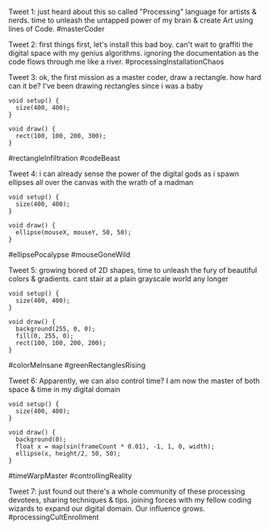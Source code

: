 Tweet 1:
just heard about this so called "Processing" language for artists & nerds. time to unleash the untapped power of my brain & create Art using lines of Code. #masterCoder

Tweet 2:
first things first, let's install this bad boy. can't wait to graffiti the digital space with my genius algorithms. ignoring the documentation as the code flows through me like a river. #processingInstallationChaos

Tweet 3:
ok, the first mission as a master coder, draw a rectangle. how hard can it be? I've been drawing rectangles since i was a baby

```
void setup() {
  size(400, 400);
}

void draw() {
  rect(100, 100, 200, 300);
}
```
#rectangleInfiltration #codeBeast

Tweet 4:
i can already sense the power of the digital gods as i spawn ellipses all over the canvas with the wrath of a madman

```
void setup() {
  size(400, 400);
}

void draw() {
  ellipse(mouseX, mouseY, 50, 50);
}
```
#ellipsePocalypse #mouseGoneWild

Tweet 5:
growing bored of 2D shapes, time to unleash the fury of beautiful colors & gradients. cant stair at a plain grayscale world any longer

```
void setup() {
  size(400, 400);
}

void draw() {
  background(255, 0, 0);
  fill(0, 255, 0);
  rect(100, 100, 200, 200);
}
```
#colorMeInsane #greenRectanglesRising

Tweet 6:
Apparently, we can also control time? I am now the master of both space & time in my digital domain
```
void setup() {
  size(400, 400);
}

void draw() {
  background(0);
  float x = map(sin(frameCount * 0.01), -1, 1, 0, width);
  ellipse(x, height/2, 50, 50);
}
```
#timeWarpMaster #controllingReality

Tweet 7:
just found out there's a whole community of these processing devotees, sharing techniques & tips. joining forces with my fellow coding wizards to expand our digital domain. Our influence grows. #processingCultEnrollment